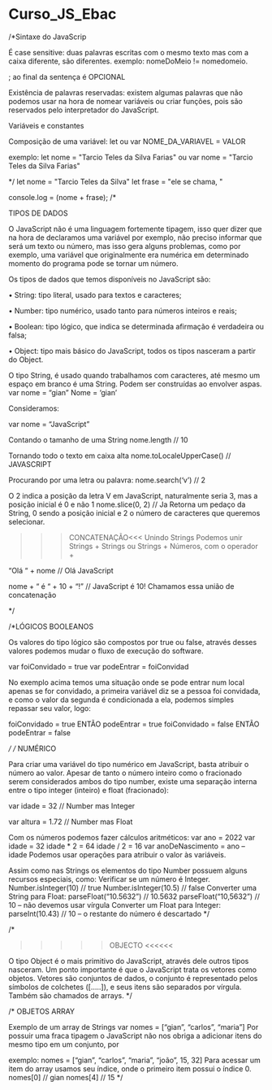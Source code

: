 # Curso_JS_Ebac

/*Sintaxe do JavaScrip

É case sensitive: duas palavras escritas com o 
mesmo texto mas com a caixa diferente, são 
diferentes.
exemplo: nomeDoMeio != nomedomeio.

; ao final da sentença é OPCIONAL


Existência de palavras reservadas: existem 
algumas palavras que não podemos usar na hora 
de nomear variáveis ou criar funções, pois são 
reservados pelo interpretador do JavaScript.


Variáveis e constantes

Composição de uma variável:
let ou var NOME_DA_VARIAVEL = VALOR

exemplo:
let nome = "Tarcio Teles da Silva Farias"
ou
var nome = "Tarcio Teles da Silva Farias"

*/
 let nome = "Tarcio Teles da Silva"
 let frase = "ele se chama, "

 console.log = (nome + frase);
 /*
 
 TIPOS DE DADOS

 O JavaScript não é uma linguagem 
fortemente tipagem, isso quer dizer que 
na hora de declaramos uma variável por 
exemplo, não preciso informar que será 
um texto ou número, mas isso gera 
alguns problemas, como por exemplo, 
uma variável que originalmente era 
numérica em determinado momento do 
programa pode se tornar um número.


Os tipos de dados que temos disponíveis 
no JavaScript são:

• String: tipo literal, usado para textos e 
caracteres;

• Number: tipo numérico, usado tanto para 
números inteiros e reais;

• Boolean: tipo lógico, que indica se 
determinada afirmação é verdadeira ou falsa;

• Object: tipo mais básico do JavaScript, todos 
os tipos nasceram a partir do Object.


O tipo String, é usado quando 
trabalhamos com caracteres, até mesmo 
um espaço em branco é uma String.
Podem ser construídas ao envolver aspas.
var nome = “gian”
Nome = ‘gian’

Consideramos:


var nome = “JavaScript”

Contando o tamanho de uma String
nome.length 
// 10

Tornando todo o texto em caixa alta
nome.toLocaleUpperCase() 
// JAVASCRIPT

Procurando por uma letra ou palavra:
nome.search(‘v’) 
// 2

O 2 indica a posição da letra V em JavaScript, naturalmente seria 
3, mas a posição inicial é 0 e não 1
nome.slice(0, 2)
// Ja
Retorna um pedaço da String, 0 sendo a posição inicial e 2 o 
número de caracteres que queremos selecionar.


>>>CONCATENAÇÃO<<<
Unindo Strings
Podemos unir Strings + Strings ou Strings + Números, com 
o operador +

“Olá “ + nome 
// Olá JavaScript

nome + “ é “ + 10 + “!” 
// JavaScript é 10!
Chamamos essa união de concatenação

 */

/*LÓGICOS BOOLEANOS 

Os valores do tipo lógico são compostos 
por true ou false, através desses valores 
podemos mudar o fluxo de execução do 
software.

var foiConvidado = true
var podeEntrar = foiConvidad

No exemplo acima temos uma situação onde se 
pode entrar num local apenas se for convidado, a 
primeira variável diz se a pessoa foi convidada, e 
como o valor da segunda é condicionada a ela, 
podemos simples repassar seu valor, logo:

foiConvidado = true ENTÃO podeEntrar = true
foiConvidado = false ENTÃO podeEntrar = false

*/
/*
NUMÉRICO

Para criar uma variável do tipo numérico 
em JavaScript, basta atribuir o número 
ao valor. Apesar de tanto o número 
inteiro como o fracionado serem 
considerados ambos do tipo number, 
existe uma separação interna entre o tipo 
integer (inteiro) e float (fracionado):

var idade = 32 
// Number mas Integer

var altura = 1.72 
// Number mas Float


Com os números podemos fazer cálculos 
aritméticos:
var ano = 2022
var idade = 32
idade * 2 = 64
idade / 2 = 16
var anoDeNascimento = ano – idade
Podemos usar operações para atribuir o valor às variáveis.

Assim como nas Strings os elementos do 
tipo Number possuem alguns recursos 
especiais, como:
Verificar se um número é Integer.
Number.isInteger(10) // true
Number.isInteger(10.5) // false
Converter uma String para Float:
parseFloat(“10.5632”) // 10.5632
parseFloat(“10,5632”) // 10 – não devemos usar vírgula
Converter um Float para Integer:
parseInt(10.43) // 10 – o restante do número é descartado
*/

/*
>>>>> OBJECTO <<<<<<

O tipo Object é o mais primitivo do 
JavaScript, através dele outros tipos 
nasceram. 
Um ponto importante é que o JavaScript
trata os vetores como objetos.
Vetores são conjuntos de dados, o 
conjunto é representado pelos símbolos 
de colchetes ([.....]), e seus itens são 
separados por vírgula.
Também são chamados de arrays.
*/

/*
OBJETOS ARRAY

Exemplo de um array de Strings
var nomes = [“gian”, “carlos”, “maria”] 
Por possuir uma fraca tipagem o 
JavaScript não nos obriga a adicionar 
itens do mesmo tipo em um conjunto, por 

exemplo:
nomes = [“gian”, “carlos”, “maria”, “joão”, 15, 32]
Para acessar um item do array usamos seu 
índice, onde o primeiro item possui o índice 0.
nomes[0] 
// gian
nomes[4] 
// 15 
*/
